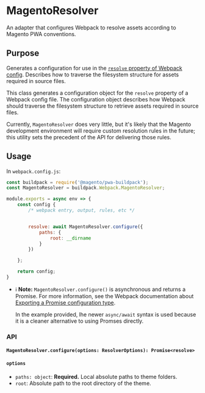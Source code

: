 # MagentoResolver

An adapter that configures Webpack to resolve assets according to Magento PWA conventions.

## Purpose

Generates a configuration for use in the [`resolve` property of Webpack config](https://webpack.js.org/configuration/resolve/).
Describes how to traverse the filesystem structure for assets required in source
files.

This class generates a configuration object for the `resolve` property of a
Webpack config file. The configuration object describes how Webpack should
traverse the filesystem structure to retrieve assets required in source files.

Currently, `MagentoResolver` does very little, but it's likely that the Magento
development environment will require custom resolution rules in the future; this
utility sets the precedent of the API for delivering those rules.

## Usage

In `webpack.config.js`:

```js
const buildpack = require('@magento/pwa-buildpack');
const MagentoResolver = buildpack.Webpack.MagentoResolver;

module.exports = async env => {
    const config {
        /* webpack entry, output, rules, etc */


        resolve: await MagentoResolver.configure({
            paths: {
                root: __dirname
            }
        })

    };

    return config;
}
```

- ℹ️ **Note:** `MagentoResolver.configure()` is asynchronous and returns a
   Promise. For more information, see the Webpack documentation about
   [Exporting a Promise configuration type](https://webpack.js.org/configuration/configuration-types/#exporting-a-promise).

   In the example provided, lhe newer `async/await` syntax is used because it is
   a cleaner alternative to using Promses directly.

### API

#### `MagentoResolver.configure(options: ResolverOptions): Promise<resolve>`

#### `options`

- `paths: object`: **Required.** Local absolute paths to theme folders.
- `root`: Absolute path to the root directory of the theme.
